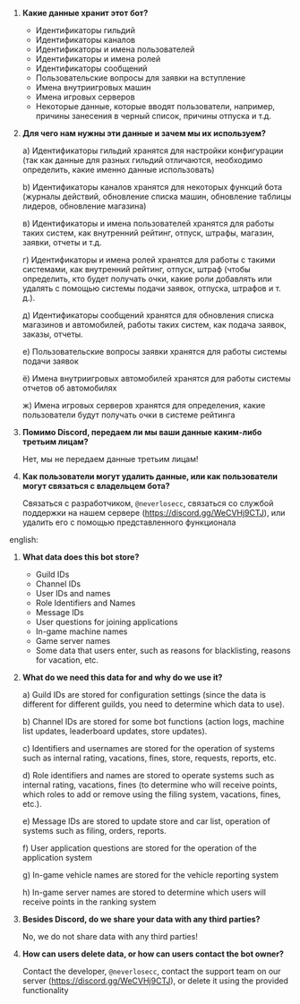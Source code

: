 1) **Какие данные хранит этот бот?**

    - Идентификаторы гильдий
    - Идентификаторы каналов 
    - Идентификаторы и имена пользователей 
    - Идентификаторы и имена ролей
    - Идентификаторы сообщений
    - Пользовательские вопросы для заявки на вступление 
    - Имена внутриигровых машин 
    - Имена игровых серверов
    - Некоторые данные, которые вводят пользователи, например, причины занесения в черный список, причины отпуска и т.д.

2) **Для чего нам нужны эти данные и зачем мы их используем?**

    a) Идентификаторы гильдий хранятся для настройки конфигурации (так как данные для разных гильдий отличаются, необходимо определить, какие именно данные использовать)

    b) Идентификаторы каналов хранятся для некоторых функций бота (журналы действий, обновление списка машин, обновление таблицы лидеров, обновление магазина)
    
    в) Идентификаторы и имена пользователей хранятся для работы таких систем, как внутренний рейтинг, отпуск, штрафы, магазин, заявки, отчеты и т.д. 
    
    г) Идентификаторы и имена ролей хранятся для работы с такими системами, как внутренний рейтинг, отпуск, штраф (чтобы определить, кто будет получать очки, какие роли добавлять или удалять с помощью системы подачи заявок, отпуска, штрафов и т. д.).
    
    д) Идентификаторы сообщений хранятся для обновления списка магазинов и автомобилей, работы таких систем, как подача заявок, заказы, отчеты.

    е) Пользовательские вопросы заявки хранятся для работы системы подачи заявок

    ё) Имена внутриигровых автомобилей хранятся для работы системы отчетов об автомобилях

    ж) Имена игровых серверов хранятся для определения, какие пользователи будут получать очки в системе рейтинга

3) **Помимо Discord, передаем ли мы ваши данные каким-либо третьим лицам?**

    Нет, мы не передаем данные третьим лицам!

5) **Как пользователи могут удалить данные, или как пользователи могут связаться с владельцем бота?**

     Связаться с разработчиком, `@neverlosecc`, связаться со службой поддержки на нашем сервере (https://discord.gg/WeCVHj9CTJ), или удалить его с помощью представленного функционала

english:

1) **What data does this bot store?**

    - Guild IDs
    - Channel IDs 
    - User IDs and names 
    - Role Identifiers and Names
    - Message IDs
    - User questions for joining applications 
    - In-game machine names 
    - Game server names
    - Some data that users enter, such as reasons for blacklisting, reasons for vacation, etc.

2) **What do we need this data for and why do we use it?**

    a) Guild IDs are stored for configuration settings (since the data is different for different guilds, you need to determine which data to use).

    b) Channel IDs are stored for some bot functions (action logs, machine list updates, leaderboard updates, store updates).
    
    c) Identifiers and usernames are stored for the operation of systems such as internal rating, vacations, fines, store, requests, reports, etc. 
    
    d) Role identifiers and names are stored to operate systems such as internal rating, vacations, fines (to determine who will receive points, which roles to add or remove using the filing system, vacations, fines, etc.).
    
    e) Message IDs are stored to update store and car list, operation of systems such as filing, orders, reports.
   
    f) User application questions are stored for the operation of the application system

    g) In-game vehicle names are stored for the vehicle reporting system

    h) In-game server names are stored to determine which users will receive points in the ranking system

3) **Besides Discord, do we share your data with any third parties?**

    No, we do not share data with any third parties!

5) **How can users delete data, or how can users contact the bot owner?**

     Contact the developer, `@neverlosecc`, contact the support team on our server (https://discord.gg/WeCVHj9CTJ), or delete it using the provided functionality
